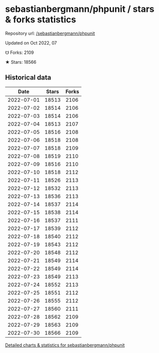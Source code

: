 # sebastianbergmann/phpunit / stars & forks statistics

Repository url: [/sebastianbergmann/phpunit](https://github.com/sebastianbergmann/phpunit)

Updated on Oct 2022, 07

☋ Forks: 2109

★ Stars: 18566

## Historical data
| Date | Stars | Forks |
|------|-------|-------|
| 2022-07-01 | 18513 | 2106 | 
| 2022-07-02 | 18514 | 2106 | 
| 2022-07-03 | 18514 | 2106 | 
| 2022-07-04 | 18513 | 2107 | 
| 2022-07-05 | 18516 | 2108 | 
| 2022-07-06 | 18518 | 2108 | 
| 2022-07-07 | 18518 | 2109 | 
| 2022-07-08 | 18519 | 2110 | 
| 2022-07-09 | 18516 | 2110 | 
| 2022-07-10 | 18518 | 2112 | 
| 2022-07-11 | 18526 | 2113 | 
| 2022-07-12 | 18532 | 2113 | 
| 2022-07-13 | 18536 | 2113 | 
| 2022-07-14 | 18537 | 2114 | 
| 2022-07-15 | 18538 | 2114 | 
| 2022-07-16 | 18537 | 2111 | 
| 2022-07-17 | 18539 | 2112 | 
| 2022-07-18 | 18540 | 2112 | 
| 2022-07-19 | 18543 | 2112 | 
| 2022-07-20 | 18548 | 2112 | 
| 2022-07-21 | 18549 | 2114 | 
| 2022-07-22 | 18549 | 2114 | 
| 2022-07-23 | 18549 | 2113 | 
| 2022-07-24 | 18552 | 2113 | 
| 2022-07-25 | 18551 | 2112 | 
| 2022-07-26 | 18555 | 2112 | 
| 2022-07-27 | 18560 | 2111 | 
| 2022-07-28 | 18562 | 2109 | 
| 2022-07-29 | 18563 | 2109 | 
| 2022-07-30 | 18566 | 2109 | 


[Detailed charts & statistics for sebastianbergmann/phpunit](https://reviewgithub.com/rep/sebastianbergmann/phpunit)
